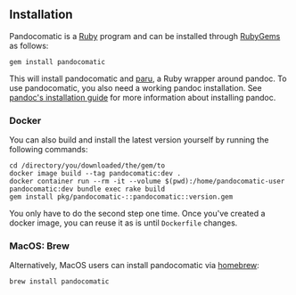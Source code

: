 ## Installation

Pandocomatic is a [Ruby](https://www.ruby-lang.org/en/) program and can be
installed through [RubyGems](https://rubygems.org/) as follows:

~~~{.bash}
gem install pandocomatic
~~~

This will install pandocomatic and
[paru](https://heerdebeer.org/Software/markdown/paru/), a Ruby wrapper around
pandoc. To use pandocomatic, you also need a working pandoc installation. See
[pandoc's installation guide](https://pandoc.org/installing.html) for more
information about installing pandoc.

### Docker

You can also build and install the latest version yourself by running the
following commands:

~~~{.bash}
cd /directory/you/downloaded/the/gem/to
docker image build --tag pandocomatic:dev .
docker container run --rm -it --volume $(pwd):/home/pandocomatic-user pandocomatic:dev bundle exec rake build
gem install pkg/pandocomatic-::pandocomatic::version.gem
~~~ 

You only have to do the second step one time. Once you've created a docker
image, you can reuse it as is until `Dockerfile` changes.

### MacOS: Brew

Alternatively, MacOS users can install pandocomatic via
[homebrew](https://formulae.brew.sh/formula/pandocomatic):

~~~{.bash}
brew install pandocomatic
~~~

